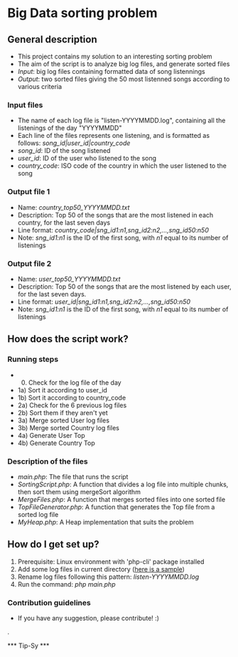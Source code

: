 # Big Data sorting problem #

## General description ##

* This project contains my solution to an interesting sorting problem
* The aim of the script is to analyze big log files, and generate sorted files
* *Input*: big log files containing formatted data of song listennings
* *Output*: two sorted files giving the 50 most listenned songs according to various criteria

### Input files ###

* The name of each log file is "listen-YYYYMMDD.log", containing all the listenings of the day "YYYYMMDD"
* Each line of the files represents one listening, and is formatted as follows: *song_id|user_id|country_code*
* *song_id*: ID of the song listened
* *user_id*: ID of the user who listened to the song
* *country_code*: ISO code of the country in which the user listened to the song

### Output file 1 ###

* Name: *country_top50_YYYYMMDD.txt*
* Description: Top 50 of the songs that are the most listened in each country, for the last seven days
* Line format: *country_code|sng_id1:n1,sng_id2:n2,...,sng_id50:n50*
* Note: *sng_id1:n1* is the ID of the first song, with *n1* equal to its number of listenings

### Output file 2 ###

* Name: *user_top50_YYYYMMDD.txt*
* Description: Top 50 of the songs that are the most listened by each user, for the last seven days.
* Line format: *user_id|sng_id1:n1,sng_id2:n2,...,sng_id50:n50*
* Note: *sng_id1:n1* is the ID of the first song, with *n1* equal to its number of listenings


## How does the script work? ##

### Running steps ###

* 0) Check for the log file of the day
* 1a) Sort it according to user_id
* 1b) Sort it according to country_code
* 2a) Check for the 6 previous log files
* 2b) Sort them if they aren't yet
* 3a) Merge sorted User log files
* 3b) Merge sorted Country log files
* 4a) Generate User Top
* 4b) Generate Country Top

### Description of the files ###

* *main.php*: The file that runs the script
* *SortingScript.php*: A function that divides a log file into multiple chunks, then sort them using mergeSort algorithm
* *MergeFiles.php*: A function that merges sorted files into one sorted file
* *TopFileGenerator.php*: A function that generates the Top file from a sorted log file
* *MyHeap.php*: A Heap implementation that suits the problem

## How do I get set up? ##

1. Prerequisite: Linux environment with 'php-cli' package installed
2. Add some log files in current directory ([here is a sample](README/sample-listen.log))
3. Rename log files following this pattern: *listen-YYYYMMDD.log*
4. Run the command: *php main.php*


### Contribution guidelines ###

* If you have any suggestion, please contribute! :)

.

*** Tip-Sy ***